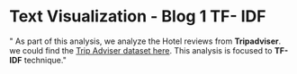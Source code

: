 # Text Visualization - Blog 1 TF- IDF

" As part of this analysis, we analyze the Hotel reviews from **Tripadviser**. we could find the [Trip Adviser dataset here](https://github.com/kavgan/OpinRank). This analysis is focused to **TF-IDF** technique."
